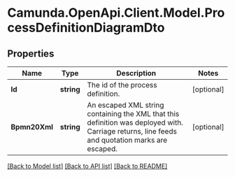 # Camunda.OpenApi.Client.Model.ProcessDefinitionDiagramDto

## Properties

Name | Type | Description | Notes
------------ | ------------- | ------------- | -------------
**Id** | **string** | The id of the process definition. | [optional] 
**Bpmn20Xml** | **string** | An escaped XML string containing the XML that this definition was deployed with. Carriage returns, line feeds and quotation marks are escaped. | [optional] 

[[Back to Model list]](../README.md#documentation-for-models) [[Back to API list]](../README.md#documentation-for-api-endpoints) [[Back to README]](../README.md)

